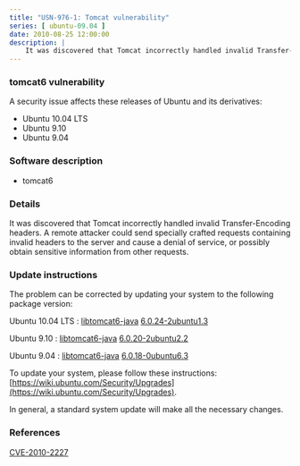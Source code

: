 ```yaml
---
title: "USN-976-1: Tomcat vulnerability"
series: [ ubuntu-09.04 ]
date: 2010-08-25 12:00:00
description: |
    It was discovered that Tomcat incorrectly handled invalid Transfer-Encoding headers. A remote attacker could send specially crafted requests containing invalid headers to the server and cause a denial of service, or possibly obtain sensitive information from other requests. 
--- 
```

 
### tomcat6 vulnerability

A security issue affects these releases of Ubuntu and its derivatives:

* Ubuntu 10.04 LTS
* Ubuntu 9.10
* Ubuntu 9.04

### Software description

* tomcat6 

### Details

It was discovered that Tomcat incorrectly handled invalid Transfer-Encoding headers. A remote attacker could send specially crafted requests containing invalid headers to the server and cause a denial of service, or possibly obtain sensitive information from other requests. 

### Update instructions

The problem can be corrected by updating your system to the following package version:

Ubuntu 10.04 LTS
 : [libtomcat6-java](https://launchpad.net/ubuntu/+source/tomcat6) <span> [6.0.24-2ubuntu1.3](https://launchpad.net/ubuntu/+source/tomcat6/6.0.24-2ubuntu1.3) </span> 

Ubuntu 9.10
 : [libtomcat6-java](https://launchpad.net/ubuntu/+source/tomcat6) <span> [6.0.20-2ubuntu2.2](https://launchpad.net/ubuntu/+source/tomcat6/6.0.20-2ubuntu2.2) </span> 

Ubuntu 9.04
 : [libtomcat6-java](https://launchpad.net/ubuntu/+source/tomcat6) <span> [6.0.18-0ubuntu6.3](https://launchpad.net/ubuntu/+source/tomcat6/6.0.18-0ubuntu6.3) </span> 

To update your system, please follow these instructions: [https://wiki.ubuntu.com/Security/Upgrades](https://wiki.ubuntu.com/Security/Upgrades).

In general, a standard system update will make all the necessary changes. 

### References

 [CVE-2010-2227](http://people.ubuntu.com/~ubuntu-security/cve/CVE-2010-2227)
 
